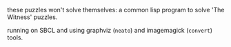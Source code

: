 these puzzles won't solve themselves: a common lisp program to solve 'The Witness' puzzles.

running on SBCL and using graphviz (`neato`) and imagemagick (`convert`) tools.
